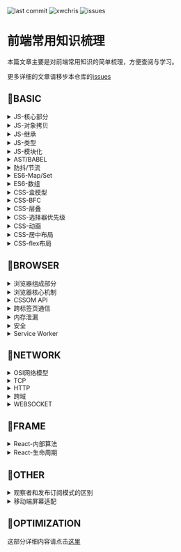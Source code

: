 ![last commit](https://img.shields.io/github/last-commit/xwchris/collection.svg?style=flat)
![xwchris](https://img.shields.io/maintenance/xwchris/2019.svg?style=flat)
![issues](https://img.shields.io/github/issues/xwchris/collection.svg?style=flat)

# 前端常用知识梳理

本篇文章主要是对前端常用知识的简单梳理，方便查阅与学习。

更多详细的文章请移步本仓库的[issues](https://github.com/xwchris/blog/issues)

## 🍎BASIC

<details>
<summary>JS-核心部分</summary>
<p>


I. 对象

对象是js中最常见的也是最重要的部分。

js中对象创建除了使用字面量和`Object.create`，最常用的还是`new`。使用`new`创建对象的基本过程如下:

- 生成一个新对象
- 设置原型链
- 绑定this
- 返回该对象（如果构造函数本身有返回值，则返回那个值）

使用代码来模拟`new`
```javascript
function createObject(Con, ...args) {
 var t = {};
 t.__proto__ = Con.prototype;
 t.constructor = Con;
 Con.apply(t, args);
 return t;
}
```


II. 原型

js中的继承使用的是原型链的方式。js中所有对象都有原型，除了`Object.prototype`。

获取一个对象的原型对象可以使用：
- `Object.getPrototypeOf()`该方法只读
- 对象的`__proto__`属性（部分浏览器实现）

`a instanceOf b`的原理就是在a的原型链中寻找`b.prototype`。如果存在则返回`true`，否则返回`false`。
用代码来模拟`instanceOf`
```javascript
function customInstanceOf(ins, Con) {
 var target = Con.prototype;
 var proto = ins.__proto__;
 while(true) {
  if (proto === null) {
   return false;
  }

  if (proto === target) {
   return true;
  }

  proto = proto.__proto__;
 }
}
```


III. 执行上下文（Excution Context 简称 EC）

EC可以理解为js代码的执行环境，它主要分为：全局执行上下文，函数执行上下文，eval执行上下文。代码在执行过程中，每遇到一个EC就将其入栈，该栈称为EC栈。

EC栈如图所示：

![ec-stack](https://user-images.githubusercontent.com/13817144/53413640-7003f380-3a07-11e9-8837-cffb63a24351.png)

说完了执行上下文栈，我们来说下执行上下文，执行上下文由三部分组成：变量对象（Variable Object）、作用域和This。

执行上下文的执行过程分为两个阶段。首先是创建阶段，这个阶段会创建变量对象（并未赋值）、创建作用域和创建this。创建阶段完成后，进入到激活阶段，激活阶段会按顺序执行代码，为变量赋值并执行各种操作。

在说变量对象之前，先来说说什么是作用域。代码在执行的过程中的变量到底是如何寻找的？实际上这些值都是从作用域链中取出来的，作用域链是一种类似于链式的实现，我们说过每个执行上下文都有一个变量对象，变量对象实际上存储的就是各执行上下文中的变量。作用域链将这些变量对象以类似于`__parent__`之类的属性串起来，访问变量的过程就是在链上查找值的过程。

来看一个例子，对于下面的代码
```javascript
var x = 10;

(function foo() {
 var y = 20;

 (function bar() {
  var z = 30;

  console.log(x + y + z);
 })()
})()
```

它的作用域链类似于如下表示

![scope-chain](https://user-images.githubusercontent.com/13817144/53414899-c7579300-3a0a-11e9-8e1f-fbfe05bb2f7e.png)

变量对象包含了执行上下文中各变量声明（注意创建阶段是不为变量赋值的都为undefined）以及函数声明（注意不包括函数表达式）。这也能够解释hosting函数提升的现象。当一个函数被调用的时候，会创建一个特殊的变量对象，称之为活动对象（Activation Object），AO与VO不同的地方在于AO除了包含变量，函数声明，它同时还包括函数的各参数值以及`arguments`。

来看一个例子，对于如下代码
```javascript
function (x, y) {
 var z = 30;
 function bar() {}
 (function baz() {}); // 表达式 不出现在VO/AO中
}
```

它的AO对象如下表示

![activation-object](https://user-images.githubusercontent.com/13817144/53415167-74321000-3a0b-11e9-913c-254744c80a5d.png)


最后来说下This，`this`实际上是与执行上下文相关的一个属性，它不可以被赋值。它是由调用者提供，并与调用写法相关的。那么`this`的值到底是什么哪？在global中`this`就是global本身。当`This`在函数上下文中的时候，它的值取决于函数调用括号左边的值，有为几种情况。更详细解释参考这篇[文章](https://github.com/mqyqingfeng/Blog/issues/7)


1. 该值是Reference类型的时候，this就是base
2. 该值是其他类型的时候，this是null，自动转为global
3. 该值Refernce类型当时base是AO的时候，this也是null，自动转为global

Reference类型类似于下面的这种形式
```
'use strict';

// Access foo.
foo;

// Reference for `foo`.
const fooReference = {
  base: global,
  propertyName: 'foo',
  strict: true,
};
```

这部分更多详细解释请参考[这里](http://dmitrysoshnikov.com/ecmascript/chapter-3-this/#-reference-type)
<p>
</details>

<details>
<summary>JS-对象拷贝</summary>
<p>


I. 浅拷贝

对象的浅拷贝可以使用`Object.assign`方法和`扩展运算符...`来实现


II. 深拷贝

对象的深拷贝方法有

1. 使用`JSON.parse(JSON.stringify(obj))`的方式
2. 使用循环赋值的方法进行深拷贝

第一种方法使用起来很简单，但它的缺点是对于无法JSON的属性如函数、Symbol等会被忽略，并且对于循环引用的对象会发生错误。

简单的循环赋值拷贝（没有处理特殊对象如null，regexp）但处理了循环引用问题

广度优先搜索的实现
```javascript
// 广度优先搜索（使用队列实现）
function cloneDeep(obj) {
  if (typeof obj !== 'object') {
    return;
  }

  const queue = [];
  const map = new WeakMap();
  const newObj = obj instanceof Array ? [] : {};

  queue.push([obj, newObj]);
  map.set(obj, newObj);

  let next;
  while(next = queue.shift()) {
    const [source, target] = next;

    Object.keys(source).forEach(key => {
      if (typeof source[key] !== 'object') {
        target[key] = source[key];
      } else {
        target[key] = source[key] instanceof Array ? [] : {};

        if (map.has(source[key])) {
          target[key] = map.get(source[key]);
        } else {
          map.set(source[key], target[key]);
          queue.push([source[key], target[key]]);
        }
      }
    })
  }

  return newObj;
}
```

深度优先搜索的实现
```javascript
// 深度优先搜索（使用栈实现）
function cloneDeep(obj) {
  if (typeof obj !== 'object') {
    return;
  }

  const stack = [];
  const map = new WeakMap();
  const newObj = obj instanceof Array ? [] : {};

  stack.push([obj, newObj, 0]);
  map.set(obj, newObj);

  let next;
  while (next = stack.pop()) {
    const [source, target, index] = next;

    for (let i = index; i < Object.keys(source).length; i++) {
      const key = Object.keys(source)[i];

      if (typeof source[key] !== 'object') {
        target[key] = source[key];
      } else {

        if (map.has(source[key])) {
          target[key] = map.get(source[key]);
        } else {
          next[2] = ++i;
          stack.push(next);

          target[key] = source[key] instanceof Array ? [] : {};

          stack.push([source[key], target[key], 0]);
          break;
        }
      }
    }
  }

  return newObj;
}
```
</p>
</details>


<details>
<summary>JS-继承</summary>
<p>


继承在javascript是利用原型链的方式实现的，在es6中加入了`class/extends`的方式也可以实现继承。除了es6中`class/extends`的方式我们来看下原型链的继承方式。

I. 构造函数继承

加入我们有`Animal`构造函数和`Dog`构造函数，现在来实现它们的继承

```javascript
function Animal() {
 this.type = 'animal';
}

function Dog(name) {
 this.name = name;
}
```

第一种方案利用`apply`进行构造函数绑定

```javascript
function Dog(name) {
 Animal.apply(this, arguments)
 //...
}

var dog = new Dog('hei');

console.log(dog.type); // output: animal
```

第二种方案利用`prototype`属性进行原型链的继承

```javascript
Dog.prototype = new Animal();
Dog.prototype.constuctor = Dog;

var dog = new Dog('hei');

console.log(dog.type); // output: animal
```

第三种方案利用中间空对象进行继承

```javascript
// 为了不构建对象直接进行继承，将属性写入prototype
function Animal() {}
Animal.prototype.type = 'animal'

function Dog(name) {
 this.name = name;
}

function extend(Parent, Child) {
 // 如果Child.prototype直接继承Parent.prototype两者指向同一个会有问题
 // 用一个空的中间对象解决同一个对象的问题，并且不会占用太多空间
 var F = function() {};
 F.prototype = Parent.prototype;
 Child.prototype = new F();
 Child.prototype.constructor = Child;
}

extend(Animal, Dog);
var dog = new Dog('hei');

console.log(dog.type); // output: animal
```

这部分更多详细解释请参考[这里](http://www.ruanyifeng.com/blog/2010/05/object-oriented_javascript_inheritance.html)

II. 非构造函数继承

对于两个对象字面量，没有构造函数它们实现继承可以有两种方案，例如现在有这两个对象

```javascript
var animal = {
 type: 'animal'
}

var dog = {
 name: 'hei'
}
```

第一种是利用`prototype`和中介对象

```javascript
function object(o) {
 function F() {}
 F.prototype = o;
 return new F();
}

var dog = object(animal);
dog.name = 'hei'
```

第二种就是将所有属性进行拷贝，拷贝分类浅拷贝和深拷贝，可以参考上面的拷贝部分

这部分更多详细解释请参考[这里](http://www.ruanyifeng.com/blog/2010/05/object-oriented_javascript_inheritance_continued.html)
</p>
</details>

<details>
<summary>JS-类型</summary>
<p>


I. 类型分类

基本类型

```javascript
// Null, Undefined, String, Number, Boolean, Symbol
```

引用类型为

```javascript
// Object
```

II. 类型判断

判断javascript中的基本类型除了`null`其他五种都可以使用`typeof`运算符。由于`typeof null === 'obejct'`，我们不能直接判断，对于null我们可以利用`String(null) === 'null'`来判断null

javascript中的内置类型如`Array`、`Date`、`Error`和`RegExp`都可以使用`Object.prototype.toString.call`来判断类型，该函数的返回值类似于`[object Array]`的形式

III. 类型转化

使用操作符操作不同类型的变量，两个变量会转换为同一个类型，基本原则如下

- 对于`\`、`*`、`%`、`-`等操作符，一律转为数字
- `Boolean/Null`类型转为相应的数字， `undefined`和对象会转为`NaN`，数组转数字会将第一项的值转换为数字，如果没有则为0
- 对于`+`操作符，有一个字符串都转为字符串
- 对象类型优先调用`valueOf`然后是`toString`
</p>
</details>

<details>
<summary>JS-模块化</summary>
<p>


javascript中常见的模块化方式有三种，分别是

- es modules
- commonjs
- amd

`es module`使用`import/export/export default`的语法，它是静态的

`commonjs`使用`require/module.exports`的语法，它是动态的，常用于同步加载（用于nodejs中）

`amd`使用`require/define`的语法，它是动态的，常用于异步加载（如requirejs）

![2976869-eff2bf9dfa38f0a8](https://user-images.githubusercontent.com/13817144/54816399-15407d80-4ccf-11e9-83a6-480ef275e6d2.png)

这部分更多详细解释请参考[这里](https://medium.com/computed-comparisons/commonjs-vs-amd-vs-requirejs-vs-es6-modules-2e814b114a0b)
</p>
</details>


<details>
<summary>AST/BABEL</summary>
<p>


AST全称Abrstract Syntax Tree（虚拟语法树），是对代码语法分析后得出的一棵语法树。

生成它的主要过程包括分词和解析（词法分析和语法分析），最终生成语法树。可以用该语法树分析代码，来做成各种工具如代码提示，代码格式化、代码转换等等很多应用

Babel就是AST的一种应用，Babel的过程是`parse => transform => generate`，详细步骤：

1. 使用[babel-parser](https://github.com/babel/babel/tree/master/packages/babel-parser)将es6/es7等语法解析成AST
2. 使用[babel-traverse](https://github.com/babel/babel/tree/master/packages/babel-traverse)对AST进行遍历转义，形成新的AST
3. 使用[babel-generator](https://github.com/babel/babel/tree/master/packages/babel-generator)将新的AST生成代码
</p>
</details>

<details>
<summary>防抖/节流</summary>
<p>


防抖和节流一般用于频繁触发函数的优化，减少不必要的开销。

防抖是对于频繁触发的函数，合并成一次执行，常用于用户输入事件

```javascript
function debounce(fn, interval) {
  var timer = null;

  return function() {
    var context = this;
    var args = arguments;

    clearTimeout(timer);

    timer = setTimeout(function() {
      fn.apply(context, args);
    }, interval);
  }
}
```

节流是对于频繁触发的函数，控制函数以一定的速率执行，常用于控制滚动事件触发。下面是代码实现：

```javascript
function throttle(fn, interval) {
  var last = 0, timer = null;

  return function() {
    var context = this;
    var args = arguments;
    var now = Date.now();

    if (now - last < interval) {
      // 保证最后一次触发的也执行
      clearTimeout(timer);
      timer = setTimeout(function() {
      	fn.apply(context, args);
      }, interval)
    } else {
      last = now;
      fn.apply(context, args);
    }
  }
}
```
</p>
</details>


<details>
<summary>ES6-Map/Set</summary>
<p>


这里主要说下ES6中的`Map`、`WeakMap`、`Set`和`WeakSet`

I. Set和WeakSet

`Set`与数组相似，但是`Set`中不能有重复的数值，它的键与它的值相同。可以使用数组进行初始化，同时可以利用`Array.from`函数将`Set`转为数组。

它常用的方法和属性有：

```javascript
// 属性
size // 获取set长度

// 方法

// 操作方法
add() // 添加
delete() // 删除
clear() // 清空

// 遍历方法
keys() // 获取所有键值
values() // 获取所有值
entries() // 获取所有键值对
forEach() // 遍历

// 其他方法
has() // 判断是否有某个值
```

`WeakSet`相比于`Set`它的值只能是对象，并且是弱引用的（即没有其他对象引用，该对象就会被回收，不考虑是否在WeakSet中），同时不可遍历，因此它只有`add`,`delete`和`has`方法

II. Map和WeakMap

`Map`与对象相比它可以用对象作为键值，而对象只能用字符串做键值。它构造函数接收一个可遍历对象（如数组，`Set`等），该对象的成员是一个个表示键值对的数组（如`[['name': 'xiaowei],['age', 15]]`）。`Map`与`Set`方法大体相同，不同的是`Map`没有`add`方法，相应的它有`get`和`set`。

`WeakMap`与`WeakSet`概念类似，只有`get`,`set`，`delete`和`has`方法

ES6更多内容可以[这里](http://es6.ruanyifeng.com/)
</p>
</details>

<details>
<summary>ES6-数组</summary>
<p>

ES6新增了很多的数组操作，这里简单罗列和分类，具体详情看阮一峰的[ECMAScript 6 入门](http://es6.ruanyifeng.com/#docs/array)

```javascript
// 构造
Array.from // 参数接收可遍历对象
Array.of // 构造一个数组，为了解决Array构造函数参数个数不同，结果不同的问题

// 填值
Array.prototype.fill // 为数组填值
Array.prototype.copyWithin // 参数为target start end

// 查找
Array.prototype.find // 参数为一个函数，找到值返回该值否则返回undefined
Array.prototype.findIndex // 参数同样为函数，找到值返回该位置，否则返回-1
Array.prototype.includes // 判断是否包含某值

// 迭代 这三个函数都返回一个遍历器对象
Array.prototype.entries
Array.prototype.keys
Array.prototype.values

// 工具
Array.flat // 拉平数组，可以传入要平的层数，默认为1层，如果要全部拉平可以传入Infinity
Array.flatMap // 对函数成员先执行map，再拉平，只能一层
```
</p>
</details>


<details>
<summary>CSS-盒模型</summary>
<p>


盒模型是html元素布局模型，盒模型由以下几部分组成

![css盒模型](https://user-images.githubusercontent.com/13817144/54353528-35e55380-468f-11e9-872a-18a5fa78bcd1.png)

盒模型分为两类：标准盒模型和IE盒模型，切换类别可以使用css属性`box-sizing`。默认为标准盒模型`content-box`，IE盒模型用`border-box`表示。
</p>
</details>


<details>
<summary>CSS-BFC</summary>
<p>


BFC全称Block Formating Context（块级格式化上下文），是页面中一块独立的渲染区域，并且有一套渲染规则，它决定了子元素如何定位，以及和其他元素的关系和相互作用。

形成BFC需要满足以下几个条件：

- 根元素html
- 浮动元素
- 绝对定位的元素（position absolute/fixed）
- display为`inline-block`、`flex`、`table-cell`的元素
- overflow不为`visible`

BFC的特点主要是独立，不影响其他区域，也不会被其他区域所影响。
</p>
</details>


<details>
<summary>CSS-层叠</summary>
<p>


层叠是HTML元素的三维概念，所有元素都在面朝屏幕的z轴上延伸。

要理解层叠，首先要理解层叠上下文，层叠上下文是一个独立的层叠区域，它比普通元素的层叠顺序高。

形成层叠上下文需要满足以下几个条件：

- 根元素html
- position为`relative`或`absolute`并搭配z-index（值不能为auto）
- position为`fixed`或`sticky`
- opacity比1小
- 有`transform`、`perspective`、`filter`、`clip-path`等
- flex元素的子元素，并且子元素`z-index`值不为`auto`

元素层叠原则是（在同一个层叠上下文中）

1. 后面的元素高于前面的元素
2. z-index大的高于z-index低的（z-index只对形成层叠上下文的元素有效）

具体层叠规则看下图

![层叠规则](https://user-images.githubusercontent.com/13817144/54355034-033d5a00-4693-11e9-904c-94aa5c85beea.png)

</p>
</details>


<details>
<summary>CSS-选择器优先级</summary>
<p>


选择器的优先级如下：

```javascript
// !important > 内联样式 > ID原则器 > Class选择器 > 标签选择器 > 继承属性 > 浏览器默认属性
```

css中选择器的解析是从右向左的，同时要注意通配选择符`*`和关系选择符对优先级没有影响
</p>
</details>

<details>
<summary>CSS-动画</summary>
<p>


过渡`transition`的js钩子事件为`transitionend`。动画`animation`的js钩子事件为`animationend`


动画中常用的属性及属性值总结如下

```javascript
// eg:
// animation: duration timing-function delay count direction fill-mode play-state name;

// duration 单位s
// timing-function 常用值linear、ease、ease-in、ease-out、ease-in-out、cubic-bezier（贝塞尔曲线）、steps、step-start、step-end
// delay 单位s可以为负值（-1s代表从1s处开始）
// count 可以为infinite或者为数字
// direction 常用值normal、reverse、alternate、alternate-reverse
// fill-mode 常用值none、forwards（保持最后一帧）、backwards、both
// play-state 常用值paused、running

```
</p>
</details>


<details>
<summary>CSS-居中布局</summary>
<p>


居中布局包括垂直居中和水平居中，较难的是垂直居中，我们说下常用的水平垂直居中用到的方法

- absolute + transform
- absolute + margin
- line-height + vertical-align
- flex
- table
</p>
</details>


<details>
<summary>CSS-flex布局</summary>
<p>

```css
.parent {
  // flex-direction: row(默认) | row-reverse | column | column-reverse
  // flex-wrap: wrap | nowrap(默认) | wrap-reverse
  // flex-flow: flex-direction flex-wrap
  // align-items: flex-start | flex-end | stretch(默认) | baseline | center
  // justify-content: flex-start(默认) | flex-end | center | space-around | space-between
  // align-content: flex-start | flex-end | center | space-between | space-around | stretch(默认)
}

.child {
  // flex-grow: 0或1(默认0)
  // flex-shrink: 0或1(默认1)
  // flex-basis: 宽度(默认auto)
  // flex: flex-grow flex-shrink flex-basis （flex: none 为 flex: 0 0 auto的简写；flex: auto 为 flex: 1 1 auto的简写）
  // align-self: 与align-items数值相同
}
```

更多详情，请看[这里](http://www.ruanyifeng.com/blog/2015/07/flex-grammar.html)
</p>
</details>

## 🍐BROWSER

<details>
<summary>浏览器组成部分</summary>
<p>


I. 基础

浏览器与我们前端息息相关，所以我们需要对浏览器架构有着基本的认识。浏览器基本结构见下图

![浏览器结构](https://user-images.githubusercontent.com/13817144/54362973-ed389500-46a4-11e9-813a-29cf82a08941.png)

从上到下，从左到右来解释这些部分

- 用户界面：除了主窗口呈现渲染内容外，其他可视部分都属于用户界面部分
- 浏览器引擎：用于在用户界面和渲染引擎间传递指令
- 渲染引擎：用于解析html和css，然后绘制呈现出来
- 网络：用于网络请求比如http请求
- js解释器：用于解释和执行js代码
- 用户界面后端：用于绘制基本的窗口小部件
- 数据存储：持久层，用于在硬盘或内存中存储各种数据


II. 渲染详解

下面详细说一下渲染引擎，渲染引擎在界面呈现的过程中扮演非常重要的角色，我们以最受欢迎的webkit的渲染流程作为展示，它的渲染图如下所示

![webkit渲染过程](https://user-images.githubusercontent.com/13817144/54363443-e9f1d900-46a5-11e9-8c21-14e5c42f816f.png)

简单来说渲染过程就是分别进行css解析和html解析，生成cssom树和dom树，两者结合生成渲染树。计算布局，最后绘制到屏幕上。说一下其中需要注意的点：

1. html解析是一个渐进的过程，为了尽快展现页面，浏览器会一边加载一边渲染
2. js的执行会阻塞css和html解析。渲染引擎与js解释器是相互独立的，在渲染过程中js解释器（或者说js引擎）可能会操作dom或css，这些都会影响最终生成的结果，这也是为什么js会阻塞dom执行的原因。因此一般讲js放在页面最后或者使用defer和async属性（async等js下载完后立即执行，defer是等html解析完后执行）
3. html解析的过程中遇到js会将控制权交给js解释器，等js执行完后，再由js解释器将控制权交给渲染引擎
4. 改变样式和dom结构会引起重绘或重排（回流）。改变布局属性如margin，padding等会让渲染引擎重新计算布局，改变background，color等属性会让渲染引擎进行重新绘制


III. 数据存储

最后正好在这里总结下数据存储，现代浏览器中的存储通常分为三类`cookie`，`localStorage/sessionStorage`和`indexDB`。

`cookie`通常用作存储用户信息，每次发送同源请求都会一同被发送。它的大小一般为4k，通常用作用户身份校验

`localStorage/sessionStorage`作为浏览器存储一般大小为5M-10M。用键值对进行存储，键与值都为字符串。`localStorage`与`sessionStorage`的区别是`localStorage`会永久储存，除非主动删除。而`sessionStorage`会在tab关闭后消失。

`indexDB`属于浏览器数据库级别，由于目前还没有遇到过使用的场景，故先不介绍。
</p>
</details>

<details>
<summary>浏览器核心机制</summary>
<p>


I. 事件循环

js代码执行依赖于事件循环机制，事件循环机制具体概念见下图：

![事件循环机制](https://user-images.githubusercontent.com/13817144/54365221-6afe9f80-46a9-11e9-8a2c-2dbde2c7022d.png)

1. 执行栈运行过程中，执行同步代码。如果遇到异步代码，开始执行异步代码（setTimeout和xhr等webapis会由浏览器执行，待完成后将回调函数放入任务队列）。将异步回调放入任务队列，微任务进微任务队列，宏任务进宏任务队列
2. 执行栈为空后，检查微任务队列，如果有任务，则逐个执行直到微任务队列为空
3. 然后检查宏任务队列，执行第一个宏任务，进入执行栈执行，如此循环

任务分为宏任务和微任务
微任务一般有：

- process.nextTick
- Promise

宏任务有：

- setTimeout/setInterval
- I/O task


II. v8垃圾回收机制

v8中的垃圾回收算法主要分为三种

- scavenge：一种复制算法， 主要处理生命周期短的对象。存在两个semispace空间，分别是from和to空间。每次内存分配都会从from中进行分配。进行回收时，遍历from空间，将存活对象从from空间移动到to空间。完成后进行from和to的角色交换
- mark-sweep：标记清除。将已存活对象进行标记，清除没有被标记的对象
- mark-compact：标记整理。将存活对象移动至一侧，然后清除边界外的内存

它们的特点如下表所示

| 回收算法 | 速度 | 空间开销 | 是否移动对象 | 是否有碎片 |
| ----| --- | --- | --- | --- |
| scavenge     | 快   | 大 | 否 | 无 |
| mark-sweep   | 中等 | 小 | 否 | 有 |
| mark-compact | 慢  | 小 | 是 | 无 |

这三种算法不存在绝对优劣，三种结合使用才能达到更优的回收效果。

v8分配内存分为新生代和老生代。生命周期短的在新生代中使用scavenge进行内存清理。当对象已使用scavenge清理过并且from的使用率超过25%的时候，将该对象放入老生代中，这个过程叫做晋升。老生代中使用mark-sweep和mark-compact算法，这两种算法是依据情况交替使用的。
</p>
</details>


<details>
<summary>CSSOM API</summary>
<p>


CSSOM是css对象模型，通过cssom api我们可以访问和修改css样式。它分为两部分分别是CSSOM API和CSSOM View Api。

### CSSOM API

我们先来说下CSSOM API。我们如果需要获取样式表，可以使用`document`上的`styleSheets`属性来获取，样式表中的规则则可以在StyleSheet上使用`cssRules`属性获取。cssRules返回的列表包括多个cssRule对象，最常用的对象是`CssStyleRule`对象，该对象有`selectorText`和`style`两个属性，可以分别用来获取渲染器和样式。（注：`selectorText`是字符串类型，`style`是对象），这些属性都可以直接进行修改，从而改变样式。

```javascript
document.styleSheets[0].cssRules[0]
```

另外cssdom api还提供一个获取计算后样式的api，它在`window`对象上，名为`getComputedStyle`

```javascript
window.getComputedStyle(elt, pseudoElt);
```

第一个参数是要查询的元素，第二个参数可选，用于选择伪元素。

### CSSOM View API

下面说下CSSOM View Api，这部分API可以视作DOM API的扩展，它在原本的Element元素上添加了显示相关的API，总的来说分为三类，窗口部分，滚动部分和显示部分。


#### window上扩展的API

- `screen` 屏幕属性
  - `availWidth`，屏幕的可用宽度
  - `availHeight`，屏幕的可用高度
  - `width`，屏幕的宽度
  - `height`，屏幕的高度
  - `colorDepth`，返回固定值24
  - `pixelDepth`，返回固定值24

browsing context

- `moveTo(x, y)`，窗口移动到指定坐标
- `moveBy(x, y)`，窗口移动指定距离
- `resizeTo(x, y)`，窗口缩放到指定大小
- `resizeBy(x, y)`，窗口缩放指定尺寸

viewport

- `innerHeight`，视口高度
- `innerWidth`，视口宽度

viewport scrolling

- `scrollX`，视口横向滚动距离（别名`pageXOffset`）
- `scrollY`，视口纵向滚动距离（别名`pageYOffset`）
- `scroll(x, y)`，视口滚动到指定位置（别名`scrollTo`）
- `scrollBy(x, y)`，视口滚动指定距离

client
- `devicePixelRatio`，用于表示物理像素和css像素的关系
- `outerHeight`，浏览器高度
- `outerWidth`，浏览器宽度


#### Element上扩展的API

- `getClientRects(ele)`，返回一个列表，包含该元素内部所有盒的的信息
- `getBoundingClientRect`，返回元素所有盒包裹的矩形区域的信息

element scroll

- `scrollLeft`，元素横向滚动距离
- `scrollTop`，元素纵向滚动距离
- `scrollHeight`，元素滚动内容高度
- `scrollWidth`，元素滚动内容宽度
- `scroll(x, y)`，视口滚动到指定位置（别名`scrollTo`）
- `scrollBy(x, y)`，视口滚动指定距离
- `scrollIntoView(arg)`，滚动元素所在的父元素，使得元素滚动到可见区域，可以通过arg来指定滚动到中间、开始或最近

other property

- `clientTop`
  - 当为inline元素时返回0
  - border-top-width加上border和padding间的滚动条尺寸（如果实际渲染了的话）
- `clientLeft`
  - 当为inline元素时返回0
  - border-left-width加上border和padding间的滚动条尺寸（如果实际渲染了的话）
- `clientWidth`
  - 当为inline元素时返回0
  - 当元素为根元素（或怪异模式下的body元素）它返回viewport宽度，加上滚动条尺寸（如果实际渲染了的话）
  - 返回padding-box宽度，加上滚动条尺寸（如果实际渲染了的话）
- `clientHeight`
  - 当为inline元素时返回0
  - 当元素为根元素（或怪异模式下的body元素）它返回viewport高度，加上滚动条尺寸（如果实际渲染了的话）
  - 返回padding-box高度，加上滚动条尺寸（如果实际渲染了的话）
</p>
</details>


<details>
<summary>跨标签页通信</summary>
<p>


跨标签页通信这里主要介绍4种方法

### BroadcastChannel

BroadcaseChannel API允许同源脚本发送消息到其他的浏览器上下文（包括windows/tabs，iframes， workers）。

它的使用方法是：

1. 使用onmessage事件来接收消息，它接收一个event对象，数据存储在event.data中（data能够是字符串或者其他任何被结构化克隆算法支持的对象（Strings, Objects, Arrays, Blobs, ArrayBuffer, Map）
2. 使用postMessage来发送对象
3. 发送完毕后可以使用close方法来关闭通信管道

这种方法的缺点是兼容性不好，并且有同源限制

### ShareWorker

worker是一种运行在非主线程上的脚本，SharedWorker与普通worker的区别就是可以在同源上下文中（包括windows/tabs，iframes， workers）共享

它的使用方法是：

1. 通过new SharedWorker(workerpath)来创建一个SharedWorker对象
2. 通过worker.port来获取MessagePort对象（使用该对象进行通信）
3. port.onmessage可以用来监听接收事件，数据存储在event.data中（data的结构与BroadcastChannel中相同）（注意如果使用addEventListener来添加message监听事件，那么需要使用worker.start()来手动开启，直接使用onmessage属性监听会隐式调用该方法）
4. 使用postMessage来发送对象
5. 在worker中同样需要获取各个上下文的port来与之进行通信，port可以在onconnect事件触发的时候从e.ports[0]中进行获取

这种方法的缺点是兼容性一般，并且有同源限制

### postMessage

postMessage是window对象上的一个方法，可以突破同源限制来进行不同tab间的通信，只要正确使用这种方法很安全

它的使用方法是：

1. 获取window.open()对象返回的窗口获取iframe窗口
2. 在要接受数据的窗口进行window.onmessage的监听，参数为event（event包含origin，data等属性）
3. 在获取到的窗口对象instance上，调用instance.postMessage方法，第一个参数为要传输的data，第二个参数为targetOrigin，可以传入*表示所有域都允许，为了安全，最好传入目标域

这种方法的缺点是兼容性不好，但这是唯一不受同源限制的方法

### localStorage

localStorage是浏览器的存储对象，配合storage事件可以实现跨标签页通信。

它的使用方法是：

1. 利用同源上下文可以读取相同localStorage的特性来进行通信，使用localStorage.setItem设置数据，使用localStorage.getItem读取数据
2. 利用window.onstroage事件来监听存储事件，从而实现通信，storage事件的参数event（拥有属性oldValue，newValue，key， url等）在chrome中测试，sessionStroage并没有触发storage事件

这种方法的兼容性很好，这也有自己的缺点

1. 有同源限制
2. 存储相同的值无法触发storage事件
3. storage事件在chrome/firefox中不会在当前页面触发

</p>
</details>


<details>
<summary>内存泄漏</summary>
<p>


以下几种情况容易造成内存泄漏：

1. 意外的全局变量
2. 闭包
3. dom引用
4. 定时器
5. 事件监听

</p>
</details>

<details>
<summary>安全</summary>
<p>


### xss

xss全称Cross Site Script（跨站脚本攻击），利用客户端对服务端的信任，从服务器中读取的内容可能包含用户插入的恶意脚本

防护手段：

- 对用户内容进行过滤和转义
- 使用CSP进行脚本执行限制


### csrf

csrf全称Cross Site Request Frogrey（跨站请求伪造），利用服务器对客户端的信任，借用用户身份验证信息对服务器进行请求

防护手段：

- 对于可以修改的内容的接口使用Restful形式的接口
- cookie设置为secure和httpOnly
- 利用referer头或者在token每次用来校验请求是否合法
</p>
</details>

<details>
<summary>Service Worker</summary>
<p>


Service Worker是web worker的一种，主要用来构建PWA，目前主流浏览器都已支持。

它的生命周期如下图所示：

![sw-lifecycle](https://user-images.githubusercontent.com/13817144/54370160-1f042880-46b2-11e9-860d-e8b93aaa26b0.png)

更多详细内容可以看[这里](https://developers.google.com/web/fundamentals/primers/service-workers/?hl=zh-cn)

真实项目中更多的是使用[workbox](https://developers.google.com/web/tools/workbox/)来使用sw
</p>
</details>


## 🍑NETWORK

<details>
<summary>OSI网络模型</summary>
<p>


OSI网络模型分为7层，它们的顺序、主要功能和对应的协议见下图

![seven-layers-of-OSI-model](https://user-images.githubusercontent.com/13817144/54419012-638ad500-4741-11e9-816c-78c52b8766d6.png)
</p>
</details>

<details>
<summary>TCP</summary>
<p>


tcp主要需要了解连接建立和断开的过程，详细过程见下图

![TCP三次握手与四次挥手](https://user-images.githubusercontent.com/13817144/54419184-ced4a700-4741-11e9-97ff-7e3ccc0f73b5.png)
</p>
</details>

<details>
<summary>HTTP</summary>
<p>


I. 各http版本及功能

<table>
  <thead>
    <tr>
      <td>名称</td>
      <td>特点</td>
    </tr>
  </thead>
  <tbody>
    <tr>
      <td>http 0.9</td>
      <td>
        <ul>
          <li>只有GET方法</li>
          <li>没有版本号</li>
          <li>不支持请求头/响应头</li>
        </ul>
      </td>
    </tr>
    <tr>
      <td>http 1.0</td>
      <td>
        <ul>
          <li>加入了POST，HEAD等方法</li>
          <li>响应头第一行使用HTTP/1.0指定版本号</li>
          <li>支持请求头/响应头</li>
          <li>支持请求头/响应头</li>
          <li>加入响应码</li>
          <li>支持代理</li>
        </ul>
      </td>
    </tr>
     <tr>
      <td>http 1.1</td>
      <td>
        <ul>
          <li>加入OPTIONS等方法</li>
          <li>添加新的响应码</li>
          <li>加入持久化连接keep-alive</li>
          <li>缓存控制</li>
        </ul>
      </td>
    </tr>
    <tr>
      <td>http 2.0</td>
      <td>
        <ul>
          <li>分帧层。采用二进制进行编码。帧是HTTP2.0的最小通信单元，它包含帧头，至少标识了属于哪个数据流</li>
          <li>头部压缩。客户端和服务端同时维护和更新一个header fields表，来减少头部传输字节的大小</li>
          <li>多路复用。可以在http连接上同时进行多个请求，因为数据路可以交错传输，接收之后进行组合</li>
          <li>优先级。优先处理高优先级的请求/相应</li>
          <li>服务器推送。在客户端请求某个资源时，同时将未来可能要请求的资源推送给客户端</li>
        </ul>
      </td>
    </tr>
    <tr>
      <td>https</td>
      <td>
        通信过程
        <ul>
          <li>服务端将公钥加入数字证书中并返回给服务器</li>
          <li>客户端和服务端协商出通信密钥</li>
          <li>使用通信密钥加密信息，然后使用公钥加密通信密钥</li>
          <li>进行http通信</li>
        </ul>
      </td>
    </tr>
  </tbody>
</table>

HTTPS加入了TLS/SSL层，用于加密传输，TLS握手阶段详解，[原文](http://www.ruanyifeng.com/blog/2014/02/ssl_tls.html)

1. 客户端发出请求。客户端向服务器发出加密通信请求，这被称作ClientHello请求，发送的信息如下
   - 支持的协议版本，加密方法和压缩方法
   - 一个客户端生成的随机数，稍后用于生成“对话密钥”
2. 服务器回应。服务器收到客户端请求后，向客户端发出回应，这叫做ServerHello，发送的信息如下
   - 确认使用的加密通信协议版本，比如TLS 1.0。如果浏览器和服务器支持的版本不一致，服务器关闭加密通信
   - 一个服务器生成的随机数，稍后用于生成“对话密钥”
   - 确认使用的加密方法、如RAS公钥加密
   - 服务器证书（公钥放入其中）
3. 客户端回应。客户端收到服务器回应以后，首先验证服务器证书。如果证书不是可信机构颁布、或证书中的域名与实际域名不一致、或者证书已过期，就会向访问者显示一个警告，由其选择是否继续进行通信。如果没问题客户端就会从证书中取出服务器的公钥，然后发送以下信息
   - premaster secret。根据前两个随机数算出。premaster secret使用服务器公钥加密
   - 编码改变通知，表示随后的信息都将采用双方约定的加密方法和密钥发送
   - 客户端握手结束通知，表示客户端的握手阶段已经结束。这一项同时也是前面发送的所有内容的hash值，用来供服务器校验
4. 服务器最后回应。服务器收到客户端的premaster secret之后，计算生成本次会话所用的“会话密钥”。然后，向客户端发送下面的信息。
   - 编码改变通知，表示随后的信息都将采用双方约定的加密方法和密钥发送
   - 服务器握手阶段结束通知，表示服务器的握手阶段已经结束。这一项同时也是前面发送的所有内容的hash值，用来供客户端校验


II. http常见状态码

| code | message |
| --- | --- |
| 100 | Continue |
| 101 | Switching Protocol |
| 200 | Ok |
| 206 | Partial Content |
| 304 | Not Modified |
| 307 | Temporary Redirect |
| 308 | Permanent Redirect |
| 400 | Bad Request |
| 401 | Unauthorized |
| 403 | Forbidden |
| 404 | Not Found |
| 500 | Internal Server Error |
| 502 | Bad Gateway |
| 504 | Gateway Timeout |


III. http缓存

| 分类 | http请求头/响应头 | 说明 |
| --- | --- | --- |
| 强缓存 | catch-control | 使用max-age相对时间控制缓存时间，值为no-cache的时候表示不使用客户端缓存，当值为no-store时，连服务器缓存也不使用，catch-control的优先级高于expires |
| 强缓存 | expires | 使用绝对过期时间控制过期时间 |
| 协商缓存 | last-modified/if-modified-since | last-modified是response字段，表示文件最后一次修改时间，对应request字段if-modified-since |
| 协商缓存 | etag/if-none-match | etag是由文件内容生成的唯一标识，是response字段。request字段对应if-none-match |
</p>
</details>


<details>
<summary>跨域</summary>
<p>

跨域常用的手段有CORS和JSONP

更多详细信息查看[这里](https://github.com/xwchris/blog/issues/30)

</p>
</details>


<details>
<summary>WEBSOCKET</summary>
<p>


Websocket相比于HTTP常用于保持长连接进行，客户端与服务端需要进行频繁通信的场景。

它的使用步骤为：

- 构造函数WebSocket接收一个字符传作为websocket作为路径
- 实例拥有onopen、onmessage、onerror、onclose等方法
- ws.readyState表示状态
- 使用ws.send(data)发送对象
</p>
</details>

## 🍉FRAME

<details>
 <summary>React-内部算法</summary>
 <p>

  React核心相关有Diff、Fiber、Virtual DOM。
  具体情况查看该[仓库](https://github.com/xwchris/react-core-implement)，包括原理解释和代码实现
 </p>
</details>

<details>
 <summary>React-生命周期</summary>
 <p>

  React16之前的生命周期与React16之后的不同，所以用两张图来记忆。

 ![lifecycle](https://user-images.githubusercontent.com/13817144/54815302-9e09ea00-4ccc-11e9-9eb7-f8dc3f3b2cfc.jpeg)

 ![lifecycle](https://user-images.githubusercontent.com/13817144/54815312-a6fabb80-4ccc-11e9-9955-5edd0c90cb23.png)
 </p>
</details>

## 🍌OTHER

<details>
<summary>观察者和发布订阅模式的区别</summary>
<p>


这两种模式都是发布订阅类型的模式，它们的不同是彼此否相互感知

 ![53536375-228ba180-3b41-11e9-9737-d71f85040cfc](https://user-images.githubusercontent.com/13817144/54796774-91fe3800-4c8c-11e9-8ae9-75e5aa60fad4.png)
</p>
</details>

<details>
 <summary>移动端屏幕适配</summary>
 <p>


  具体内容查看[这里](https://github.com/xwchris/blog/issues/65)
 </p>
</details>

## 🍒OPTIMIZATION

这部分详细内容请点击[这里](https://github.com/xwchris/blog/issues/72)
